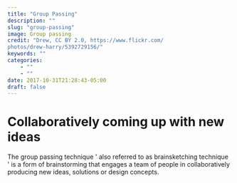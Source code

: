 ```yaml
---
title: "Group Passing"
description: ""
slug: "group-passing"
image: Group passing
credit: "Drew, CC BY 2.0, https://www.flickr.com/photos/drew-harry/5392729156/"
keywords: ""
categories:
    - ""
    - ""
date: 2017-10-31T21:28:43-05:00
draft: false
---
```

# Collaboratively coming up with new ideas

The group passing technique ' also referred to as brainsketching technique ' is a form of brainstorming that engages a team of people in collaboratively producing new ideas, solutions or design concepts. 
